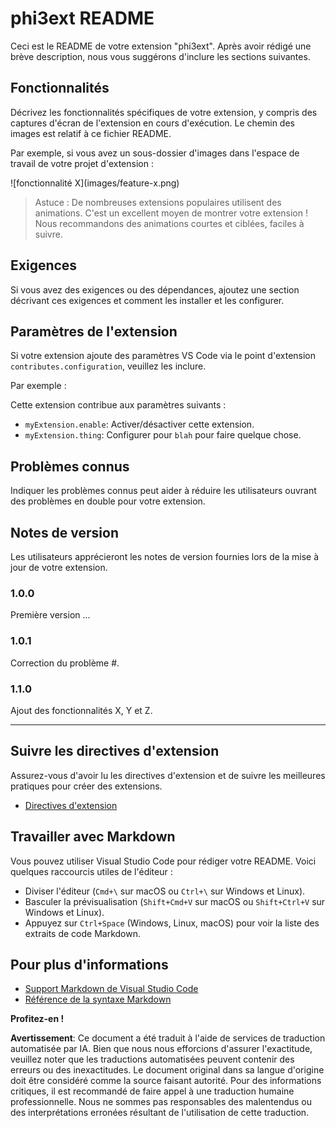 # phi3ext README

Ceci est le README de votre extension "phi3ext". Après avoir rédigé une brève description, nous vous suggérons d'inclure les sections suivantes.

## Fonctionnalités

Décrivez les fonctionnalités spécifiques de votre extension, y compris des captures d'écran de l'extension en cours d'exécution. Le chemin des images est relatif à ce fichier README.

Par exemple, si vous avez un sous-dossier d'images dans l'espace de travail de votre projet d'extension :

\!\[fonctionnalité X\]\(images/feature-x.png\)

> Astuce : De nombreuses extensions populaires utilisent des animations. C'est un excellent moyen de montrer votre extension ! Nous recommandons des animations courtes et ciblées, faciles à suivre.

## Exigences

Si vous avez des exigences ou des dépendances, ajoutez une section décrivant ces exigences et comment les installer et les configurer.

## Paramètres de l'extension

Si votre extension ajoute des paramètres VS Code via le point d'extension `contributes.configuration`, veuillez les inclure.

Par exemple :

Cette extension contribue aux paramètres suivants :

* `myExtension.enable`: Activer/désactiver cette extension.
* `myExtension.thing`: Configurer pour `blah` pour faire quelque chose.

## Problèmes connus

Indiquer les problèmes connus peut aider à réduire les utilisateurs ouvrant des problèmes en double pour votre extension.

## Notes de version

Les utilisateurs apprécieront les notes de version fournies lors de la mise à jour de votre extension.

### 1.0.0

Première version ...

### 1.0.1

Correction du problème #.

### 1.1.0

Ajout des fonctionnalités X, Y et Z.

---

## Suivre les directives d'extension

Assurez-vous d'avoir lu les directives d'extension et de suivre les meilleures pratiques pour créer des extensions.

* [Directives d'extension](https://code.visualstudio.com/api/references/extension-guidelines?WT.mc_id=aiml-137032-kinfeylo)

## Travailler avec Markdown

Vous pouvez utiliser Visual Studio Code pour rédiger votre README. Voici quelques raccourcis utiles de l'éditeur :

* Diviser l'éditeur (`Cmd+\` sur macOS ou `Ctrl+\` sur Windows et Linux).
* Basculer la prévisualisation (`Shift+Cmd+V` sur macOS ou `Shift+Ctrl+V` sur Windows et Linux).
* Appuyez sur `Ctrl+Space` (Windows, Linux, macOS) pour voir la liste des extraits de code Markdown.

## Pour plus d'informations

* [Support Markdown de Visual Studio Code](https://code.visualstudio.com/docs/languages/markdown?WT.mc_id=aiml-137032-kinfeylo)
* [Référence de la syntaxe Markdown](https://help.github.com/articles/markdown-basics/)

**Profitez-en !**

**Avertissement**:
Ce document a été traduit à l'aide de services de traduction automatisée par IA. Bien que nous nous efforcions d'assurer l'exactitude, veuillez noter que les traductions automatisées peuvent contenir des erreurs ou des inexactitudes. Le document original dans sa langue d'origine doit être considéré comme la source faisant autorité. Pour des informations critiques, il est recommandé de faire appel à une traduction humaine professionnelle. Nous ne sommes pas responsables des malentendus ou des interprétations erronées résultant de l'utilisation de cette traduction.